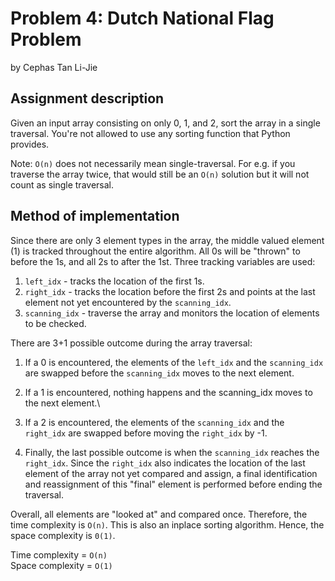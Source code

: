# Problem 4: Dutch National Flag Problem
by Cephas Tan Li-Jie
## Assignment description
Given an input array consisting on only 0, 1, and 2, sort the array in a single traversal. You're not allowed to use any sorting function that Python provides.

Note: `O(n)` does not necessarily mean single-traversal. For e.g. if you traverse the array twice, that would still be an `O(n)` solution but it will not count as single traversal.

## Method of implementation
Since there are only 3 element types in the array, the middle valued element (1) is tracked
throughout the entire algorithm. All 0s will be "thrown" to before the 1s, and all 2s to after the 1st.
Three tracking variables are used:
1) `left_idx` - tracks the location of the first 1s.
2) `right_idx` - tracks the location before the first 2s and points at the last element not yet encountered by the `scanning_idx`.
3) `scanning_idx` - traverse the array and monitors the location of elements to be checked.

There are 3+1 possible outcome during the array traversal:
1. If a 0 is encountered, the elements of the `left_idx` and the `scanning_idx` are swapped before the `scanning_idx`
moves to the next element.
2. If a 1 is encountered, nothing happens and the scanning_idx moves to the next element.\

3. If a 2 is encountered, the elements of the `scanning_idx` and the `right_idx` are swapped before moving 
the `right_idx` by -1.

4. Finally, the last possible outcome is when the `scanning_idx` reaches the `right_idx`. Since the `right_idx` also indicates
the location of the last element of the array not yet compared and assign, a final identification and reassignment of this 
"final" element is performed before ending the traversal.

Overall, all elements are "looked at" and compared once. Therefore, the time complexity is `O(n)`.
This is also an inplace sorting algorithm. Hence, the space complexity is `0(1)`.

Time complexity = `O(n)`\
Space complexity = `O(1)`

